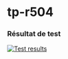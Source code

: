 # tp-r504
### Résultat de test
[![Test results](https://github.com/alkaisi/tp-r504/actions/workflows/pytest.yml/badge.svg)](https://github.com/alkaisi/tp-r504/actions)

